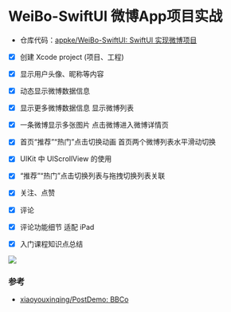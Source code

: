 # WeiBo-SwiftUI 微博App项目实战

- 仓库代码：[appke/WeiBo-SwiftUI: SwiftUI 实现微博项目](https://github.com/appke/WeiBo-SwiftUI)

- [x] 创建 Xcode project (项目、工程)
- [x] 显示用户头像、昵称等内容
- [x] 动态显示微博数据信息
- [x] 显示更多微博数据信息
  显示微博列表
- [x] 一条微博显示多张图片
  点击微博进入微博详情页
- [x] 首页“推荐”“热门”点击切换动画
  首页两个微博列表水平滑动切换
- [x] UIKit 中 UIScrollView 的使用 
- [x] “推荐”“热门”点击切换列表与拖拽切换列表关联
- [x] 关注、点赞
- [x] 评论
- [x] 评论功能细节
  适配 iPad 
- [x] 入门课程知识点总结



![](screenshot.gif)


### 参考

- [xiaoyouxinqing/PostDemo: BBCo](https://github.com/xiaoyouxinqing/PostDemo)

